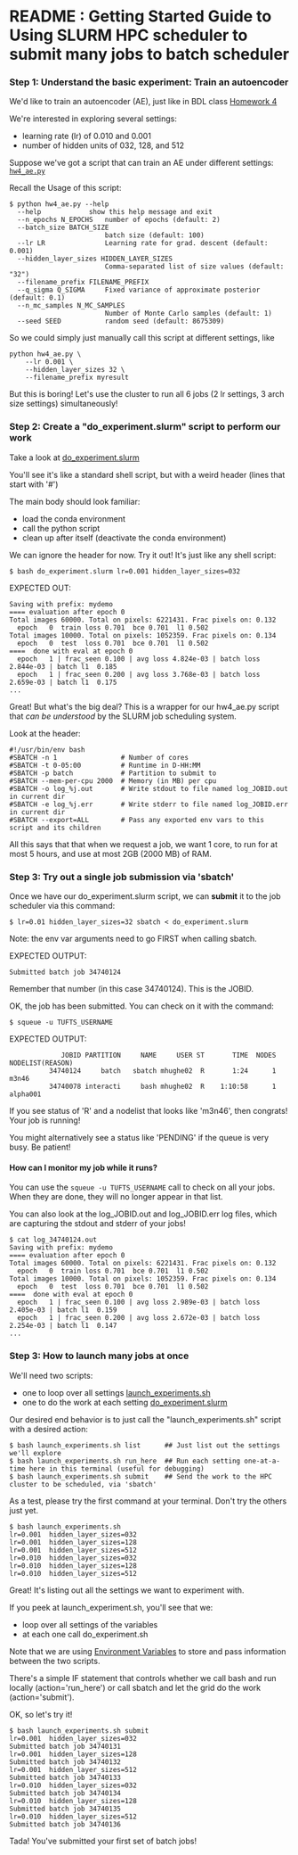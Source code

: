 # README : Getting Started Guide to Using SLURM HPC scheduler to submit many jobs to batch scheduler

### Step 1: Understand the basic experiment: Train an autoencoder

We'd like to train an autoencoder (AE), just like in BDL class [Homework 4](https://www.cs.tufts.edu/comp/150BDL/2018f/assignments/hw4.html)

We're interested in exploring several settings:
* learning rate (lr) of 0.010 and 0.001
* number of hidden units of 032, 128, and 512

Suppose we've got a script that can train an AE under different settings: [`hw4_ae.py`](https://github.com/tufts-ml/comp150_bdl_2018f_public/blob/master/hpc_example/hw4_ae.py)

Recall the Usage of this script:
```
$ python hw4_ae.py --help
  --help            show this help message and exit
  --n_epochs N_EPOCHS   number of epochs (default: 2)
  --batch_size BATCH_SIZE
                        batch size (default: 100)
  --lr LR               Learning rate for grad. descent (default: 0.001)
  --hidden_layer_sizes HIDDEN_LAYER_SIZES
                        Comma-separated list of size values (default: "32")
  --filename_prefix FILENAME_PREFIX
  --q_sigma Q_SIGMA     Fixed variance of approximate posterior (default: 0.1)
  --n_mc_samples N_MC_SAMPLES
                        Number of Monte Carlo samples (default: 1)
  --seed SEED           random seed (default: 8675309)

```

So we could simply just manually call this script at different settings, like
```
python hw4_ae.py \
    --lr 0.001 \
    --hidden_layer_sizes 32 \
    --filename_prefix myresult
```

But this is boring! Let's use the cluster to run all 6 jobs (2 lr settings, 3 arch size settings) simultaneously!

### Step 2: Create a "do_experiment.slurm" script to perform our work

Take a look at [do_experiment.slurm](https://github.com/tufts-ml/comp150_bdl_2018f_public/blob/master/hpc_example/do_experiment.slurm)

You'll see it's like a standard shell script, but with a weird header (lines that start with '#')

The main body should look familiar:
* load the conda environment
* call the python script
* clean up after itself (deactivate the conda environment)

We can ignore the header for now. Try it out! It's just like any shell script:

```
$ bash do_experiment.slurm lr=0.001 hidden_layer_sizes=032
```

EXPECTED OUT:

```
Saving with prefix: mydemo
==== evaluation after epoch 0
Total images 60000. Total on pixels: 6221431. Frac pixels on: 0.132
  epoch   0  train loss 0.701  bce 0.701  l1 0.502
Total images 10000. Total on pixels: 1052359. Frac pixels on: 0.134
  epoch   0  test  loss 0.701  bce 0.701  l1 0.502
====  done with eval at epoch 0
  epoch   1 | frac_seen 0.100 | avg loss 4.824e-03 | batch loss  2.844e-03 | batch l1  0.185
  epoch   1 | frac_seen 0.200 | avg loss 3.768e-03 | batch loss  2.659e-03 | batch l1  0.175
...
```

Great! But what's the big deal? This is a wrapper for our hw4_ae.py script that *can be understood* by the SLURM job scheduling system.

Look at the header:
```
#!/usr/bin/env bash
#SBATCH -n 1                # Number of cores
#SBATCH -t 0-05:00          # Runtime in D-HH:MM
#SBATCH -p batch            # Partition to submit to
#SBATCH --mem-per-cpu 2000  # Memory (in MB) per cpu
#SBATCH -o log_%j.out       # Write stdout to file named log_JOBID.out in current dir
#SBATCH -e log_%j.err       # Write stderr to file named log_JOBID.err in current dir
#SBATCH --export=ALL        # Pass any exported env vars to this script and its children

```
All this says that that when we request a job, we want 1 core, to run for at most 5 hours, and use at most 2GB (2000 MB) of RAM.


### Step 3: Try out a single job submission via 'sbatch'

Once we have our do_experiment.slurm script, we can **submit** it to the job scheduler via this command:

```
$ lr=0.01 hidden_layer_sizes=32 sbatch < do_experiment.slurm
```
Note: the env var arguments need to go FIRST when calling sbatch.

EXPECTED OUTPUT:
```
Submitted batch job 34740124
```
Remember that number (in this case 34740124). This is the JOBID. 

OK, the job has been submitted. You can check on it with the command:
```
$ squeue -u TUFTS_USERNAME
```
EXPECTED OUTPUT:
```
             JOBID PARTITION     NAME     USER ST       TIME  NODES NODELIST(REASON)
          34740124     batch   sbatch mhughe02  R       1:24      1 m3n46
          34740078 interacti     bash mhughe02  R    1:10:58      1 alpha001
```
If you see status of 'R' and a nodelist that looks like 'm3n46', then congrats! Your job is running!

You might alternatively see a status like 'PENDING' if the queue is very busy. Be patient!

#### How can I monitor my job while it runs?

You can use the `squeue -u TUFTS_USERNAME` call to check on all your jobs. When they are done, they will no longer appear in that list.

You can also look at the log_JOBID.out and log_JOBID.err log files, which are capturing the stdout and stderr of your jobs!

```
$ cat log_34740124.out
Saving with prefix: mydemo
==== evaluation after epoch 0
Total images 60000. Total on pixels: 6221431. Frac pixels on: 0.132
  epoch   0  train loss 0.701  bce 0.701  l1 0.502
Total images 10000. Total on pixels: 1052359. Frac pixels on: 0.134
  epoch   0  test  loss 0.701  bce 0.701  l1 0.502
====  done with eval at epoch 0
  epoch   1 | frac_seen 0.100 | avg loss 2.989e-03 | batch loss  2.405e-03 | batch l1  0.159
  epoch   1 | frac_seen 0.200 | avg loss 2.672e-03 | batch loss  2.254e-03 | batch l1  0.147
...
```

### Step 3: How to launch many jobs at once

We'll need two scripts:
* one to loop over all settings [launch_experiments.sh](https://github.com/tufts-ml/comp150_bdl_2018f_public/blob/master/hpc_example/launch_experiments.sh)
* one to do the work at each setting [do_experiment.slurm](https://github.com/tufts-ml/comp150_bdl_2018f_public/blob/master/hpc_example/do_experiment.slurm)


Our desired end behavior is to just call the "launch_experiments.sh" script with a desired action:
```
$ bash launch_experiments.sh list      ## Just list out the settings we'll explore
$ bash launch_experiments.sh run_here  ## Run each setting one-at-a-time here in this terminal (useful for debugging)
$ bash launch_experiments.sh submit    ## Send the work to the HPC cluster to be scheduled, via 'sbatch'
```

As a test, please try the first command at your terminal. Don't try the others just yet.

```
$ bash launch_experiments.sh
lr=0.001  hidden_layer_sizes=032
lr=0.001  hidden_layer_sizes=128
lr=0.001  hidden_layer_sizes=512
lr=0.010  hidden_layer_sizes=032
lr=0.010  hidden_layer_sizes=128
lr=0.010  hidden_layer_sizes=512
```

Great! It's listing out all the settings we want to experiment with.

If you peek at launch_experiment.sh, you'll see that we:
* loop over all settings of the variables
* at each one call do_experiment.sh 

Note that we are using [Environment Variables](https://www.digitalocean.com/community/tutorials/how-to-read-and-set-environmental-and-shell-variables-on-a-linux-vps) to store and pass information between the two scripts.

There's a simple IF statement that controls whether we call bash and run locally (action='run_here') or call sbatch and let the grid do the work (action='submit').

OK, so let's try it! 

```
$ bash launch_experiments.sh submit
lr=0.001  hidden_layer_sizes=032
Submitted batch job 34740131
lr=0.001  hidden_layer_sizes=128
Submitted batch job 34740132
lr=0.001  hidden_layer_sizes=512
Submitted batch job 34740133
lr=0.010  hidden_layer_sizes=032
Submitted batch job 34740134
lr=0.010  hidden_layer_sizes=128
Submitted batch job 34740135
lr=0.010  hidden_layer_sizes=512
Submitted batch job 34740136
```

Tada! You've submitted your first set of batch jobs!
